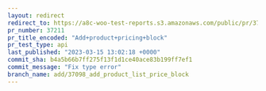 ```yaml
---
layout: redirect
redirect_to: https://a8c-woo-test-reports.s3.amazonaws.com/public/pr/37211/api/index.html
pr_number: 37211
pr_title_encoded: "Add+product+pricing+block"
pr_test_type: api
last_published: "2023-03-15 13:02:18 +0000"
commit_sha: b4a5b66b7ff275f13f1d1ce40ace83b199ff7ef1
commit_message: "Fix type error"
branch_name: add/37098_add_product_list_price_block
---
```

